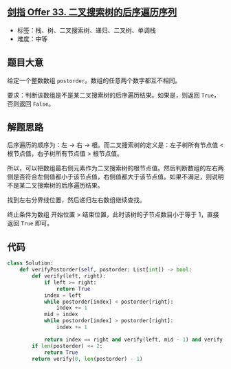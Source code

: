 ## [剑指 Offer 33. 二叉搜索树的后序遍历序列](https://leetcode-cn.com/problems/er-cha-sou-suo-shu-de-hou-xu-bian-li-xu-lie-lcof/)

- 标签：栈、树、二叉搜索树、递归、二叉树、单调栈
- 难度：中等

## 题目大意

给定一个整数数组 `postorder`。数组的任意两个数字都互不相同。

要求：判断该数组是不是某二叉搜索树的后序遍历结果。如果是，则返回 `True`，否则返回 `False`。

## 解题思路

后序遍历的顺序为：左 -> 右 -> 根。而二叉搜索树的定义是：左子树所有节点值 < 根节点值，右子树所有节点值 > 根节点值。

所以，可以把数组最右侧元素作为二叉搜索树的根节点值。然后判断数组的左右两侧是否符合左侧值都小于该节点值，右侧值都大于该节点值。如果不满足，则说明不是某二叉搜索树的后序遍历结果。

找到左右分界线位置，然后递归左右数组继续查找。

终止条件为数组 开始位置 > 结束位置，此时该树的子节点数目小于等于 1，直接返回 `True` 即可。

## 代码

```Python
class Solution:
    def verifyPostorder(self, postorder: List[int]) -> bool:
        def verify(left, right):
            if left >= right:
                return True
            index = left
            while postorder[index] < postorder[right]:
                index += 1
            mid = index
            while postorder[index] > postorder[right]:
                index += 1

            return index == right and verify(left, mid - 1) and verify(mid, right - 1)
        if len(postorder) <= 2:
            return True
        return verify(0, len(postorder) - 1)
```


